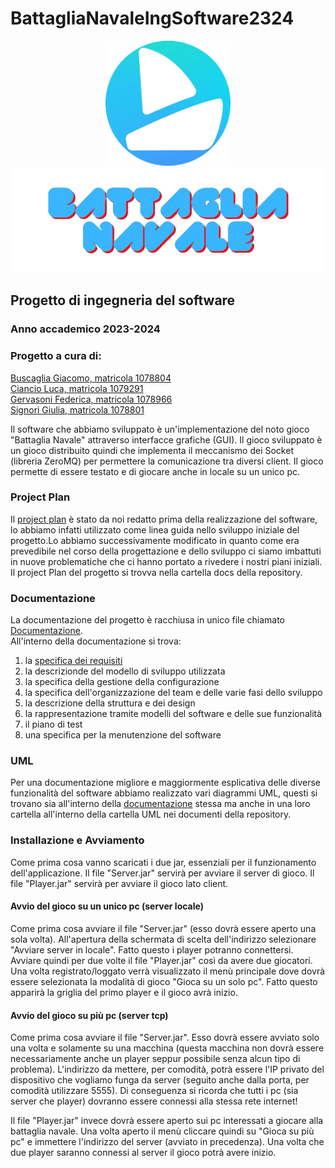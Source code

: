 # BattagliaNavaleIngSoftware2324
<p align="center">
  <img style="width: 200px;" src="docs/resources/Logo.png">
   <img style="width: 550px;" src="docs/resources/BATTAGLIA_NAVALE.png">
</p>

## Progetto di ingegneria del software
### Anno accademico 2023-2024

### Progetto a cura di:
[Buscaglia Giacomo, matricola 1078804](https://github.com/buscst)<br>
[Ciancio Luca, matricola 1079291](https://github.com/LucaCiancio)<br>
[Gervasoni Federica, matricola 1078966](https://github.com/fgervasoni7) <br>
[Signori Giulia, matricola 1078801](https://github.com/giessse)<br>

Il software che abbiamo sviluppato è un'implementazione del noto gioco "Battaglia Navale" attraverso interfacce grafiche (GUI). Il gioco sviluppato è un gioco distribuito quindi che implementa il meccanismo dei Socket (libreria ZeroMQ) per permettere la comunicazione tra diversi client. Il gioco permette di essere testato e di giocare anche in locale su un unico pc. <br>

### Project Plan
Il [project plan](https://github.com/buscst/BattagliaNavaleIngSoftware2324/blob/main/docs/Project%20Plan.md) è stato da noi redatto prima della realizzazione del software, lo abbiamo infatti utilizzato come linea guida nello sviluppo iniziale del progetto.Lo abbiamo successivamente modificato in quanto come era prevedibile nel corso della progettazione e dello sviluppo ci siamo imbattuti in nuove problematiche che ci hanno portato a rivedere i nostri piani iniziali.<br>
Il project Plan del progetto si trovva nella cartella docs della repository.<br>

### Documentazione
La documentazione del progetto è racchiusa in unico file chiamato [Documentazione](https://github.com/buscst/BattagliaNavaleIngSoftware2324/blob/main/docs/Documentazione.md).<br>
All'interno della documentazione si trova:<br>
<ol>
<li>la <a href="https://github.com/buscst/BattagliaNavaleIngSoftware2324/blob/main/docs/Documentazione.md#6-requirement-engineering"> specifica dei requisiti </a></li>
<li>la descrizionde del modello di sviluppo utilizzata</li>
<li>la specifica della gestione della configurazione</li>
<li>la specifica dell'organizzazione del team e delle varie fasi dello sviluppo</li>
<li>la descrizione della struttura e dei design</li>
<li>la rappresentazione tramite modelli del software e delle sue funzionalità</li>
<li>il piano di test</li>
<li>una specifica per la menutenzione del software</li>
</ol>

### UML
Per una documentazione migliore e maggiormente esplicativa delle diverse funzionalità del software abbiamo realizzato vari diagrammi UML, questi si trovano sia all'interno della [documentazione](https://github.com/buscst/BattagliaNavaleIngSoftware2324/blob/main/docs/Documentazione.md#7-modelling) stessa ma anche in una loro cartella all'interno della cartella UML nei documenti della repository.<br>

### Installazione e Avviamento
Come prima cosa vanno scaricati i due jar, essenziali per il funzionamento dell'applicazione. 
Il file "Server.jar" servirà per avviare il server di gioco. 
Il file "Player.jar" servirà per avviare il gioco lato client.

#### Avvio del gioco su un unico pc (server locale)
Come prima cosa avviare il  file "Server.jar" (esso dovrà essere aperto una sola volta). All'apertura della schermata di scelta dell'indirizzo selezionare "Avviare server in locale". 
Fatto questo i player potranno connettersi. Avviare quindi per due volte il file "Player.jar" così da avere due giocatori. Una volta registrato/loggato verrà visualizzato il menù principale dove dovrà essere selezionata la modalità di gioco "Gioca su un solo pc". 
Fatto questo apparirà la griglia del primo player e il gioco avrà inizio.

#### Avvio del gioco su più pc (server tcp)
Come prima cosa avviare il file "Server.jar". Esso dovrà essere avviato solo una volta e solamente su una macchina (questa macchina non dovrà essere necessariamente anche un player seppur possibile senza alcun tipo di problema).
L'indirizzo da mettere, per comodità, potrà essere l'IP privato del dispositivo che vogliamo funga da server (seguito anche dalla porta, per comodità utilizzare 5555).
Di conseguenza si ricorda che tutti i pc (sia server che player) dovranno essere connessi alla stessa rete internet!

Il file "Player.jar" invece dovrà essere aperto sui pc interessati a giocare alla battaglia navale. Una volta aperto il menù cliccare quindi su "Gioca su più pc" e immettere l'indirizzo del server (avviato in precedenza).
Una volta che due player saranno connessi al server il gioco potrà avere inizio.








